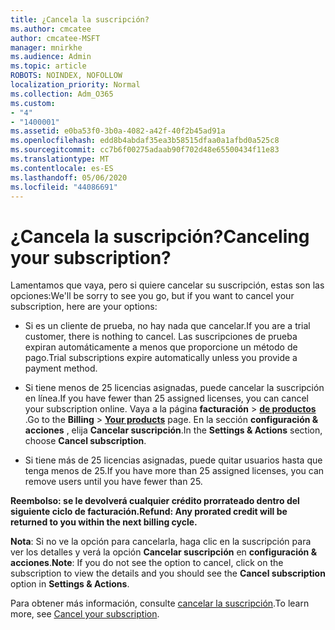 ```yaml
---
title: ¿Cancela la suscripción?
ms.author: cmcatee
author: cmcatee-MSFT
manager: mnirkhe
ms.audience: Admin
ms.topic: article
ROBOTS: NOINDEX, NOFOLLOW
localization_priority: Normal
ms.collection: Adm_O365
ms.custom:
- "4"
- "1400001"
ms.assetid: e0ba53f0-3b0a-4082-a42f-40f2b45ad91a
ms.openlocfilehash: edd8b4abdaf35ea3b58515dfaa0a1afbd0a525c8
ms.sourcegitcommit: cc7b6f00275adaab90f702d48e65500434f11e83
ms.translationtype: MT
ms.contentlocale: es-ES
ms.lasthandoff: 05/06/2020
ms.locfileid: "44086691"
---
```

# <a name="canceling-your-subscription"></a><span data-ttu-id="0ab38-102">¿Cancela la suscripción?</span><span class="sxs-lookup"><span data-stu-id="0ab38-102">Canceling your subscription?</span></span>

<span data-ttu-id="0ab38-103">Lamentamos que vaya, pero si quiere cancelar su suscripción, estas son las opciones:</span><span class="sxs-lookup"><span data-stu-id="0ab38-103">We'll be sorry to see you go, but if you want to cancel your subscription, here are your options:</span></span>
  
- <span data-ttu-id="0ab38-104">Si es un cliente de prueba, no hay nada que cancelar.</span><span class="sxs-lookup"><span data-stu-id="0ab38-104">If you are a trial customer, there is nothing to cancel.</span></span> <span data-ttu-id="0ab38-105">Las suscripciones de prueba expiran automáticamente a menos que proporcione un método de pago.</span><span class="sxs-lookup"><span data-stu-id="0ab38-105">Trial subscriptions expire automatically unless you provide a payment method.</span></span>

- <span data-ttu-id="0ab38-106">Si tiene menos de 25 licencias asignadas, puede cancelar la suscripción en línea.</span><span class="sxs-lookup"><span data-stu-id="0ab38-106">If you have fewer than 25 assigned licenses, you can cancel your subscription online.</span></span> <span data-ttu-id="0ab38-107">Vaya a la página **facturación** \> **[de productos](https://go.microsoft.com/fwlink/p/?linkid=842054)** .</span><span class="sxs-lookup"><span data-stu-id="0ab38-107">Go to the **Billing** \> **[Your products](https://go.microsoft.com/fwlink/p/?linkid=842054)** page.</span></span> <span data-ttu-id="0ab38-108">En la sección **configuración & acciones** , elija **Cancelar suscripción**.</span><span class="sxs-lookup"><span data-stu-id="0ab38-108">In the **Settings & Actions** section, choose **Cancel subscription**.</span></span>

- <span data-ttu-id="0ab38-109">Si tiene más de 25 licencias asignadas, puede quitar usuarios hasta que tenga menos de 25.</span><span class="sxs-lookup"><span data-stu-id="0ab38-109">If you have more than 25 assigned licenses, you can remove users until you have fewer than 25.</span></span>
  
<span data-ttu-id="0ab38-110">**Reembolso: se le devolverá cualquier crédito prorrateado dentro del siguiente ciclo de facturación.**</span><span class="sxs-lookup"><span data-stu-id="0ab38-110">**Refund: Any prorated credit will be returned to you within the next billing cycle.**</span></span> 

<span data-ttu-id="0ab38-111">**Nota**: Si no ve la opción para cancelarla, haga clic en la suscripción para ver los detalles y verá la opción **Cancelar suscripción** en **configuración & acciones**.</span><span class="sxs-lookup"><span data-stu-id="0ab38-111">**Note**: If you do not see the option to cancel, click on the subscription to view the details and you should see the **Cancel subscription** option in **Settings & Actions**.</span></span> 

<span data-ttu-id="0ab38-112">Para obtener más información, consulte [cancelar la suscripción](https://docs.microsoft.com/office365/admin/subscriptions-and-billing/cancel-your-subscription).</span><span class="sxs-lookup"><span data-stu-id="0ab38-112">To learn more, see [Cancel your subscription](https://docs.microsoft.com/office365/admin/subscriptions-and-billing/cancel-your-subscription).</span></span>
